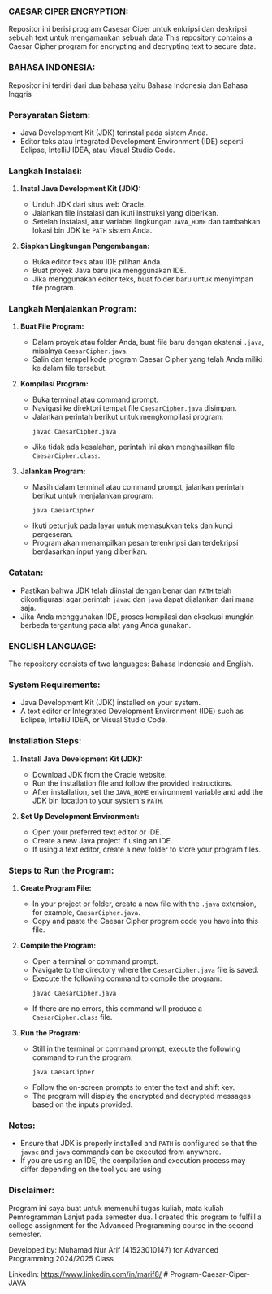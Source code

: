 ### CAESAR CIPER ENCRYPTION:
Repositor ini berisi program Casesar Ciper untuk enkripsi dan deskripsi sebuah text untuk mengamankan sebuah data
This repository contains a Caesar Cipher program for encrypting and decrypting text to secure data.

### BAHASA INDONESIA:
Repositor ini terdiri dari dua bahasa yaitu Bahasa Indonesia dan Bahasa Inggris

### Persyaratan Sistem:
- Java Development Kit (JDK) terinstal pada sistem Anda.
- Editor teks atau Integrated Development Environment (IDE) seperti Eclipse, IntelliJ IDEA, atau Visual Studio Code.

### Langkah Instalasi:
1. **Instal Java Development Kit (JDK):**
   - Unduh JDK dari situs web Oracle.
   - Jalankan file instalasi dan ikuti instruksi yang diberikan.
   - Setelah instalasi, atur variabel lingkungan `JAVA_HOME` dan tambahkan lokasi bin JDK ke `PATH` sistem Anda.

2. **Siapkan Lingkungan Pengembangan:**
   - Buka editor teks atau IDE pilihan Anda.
   - Buat proyek Java baru jika menggunakan IDE.
   - Jika menggunakan editor teks, buat folder baru untuk menyimpan file program.

### Langkah Menjalankan Program:
1. **Buat File Program:**
   - Dalam proyek atau folder Anda, buat file baru dengan ekstensi `.java`, misalnya `CaesarCipher.java`.
   - Salin dan tempel kode program Caesar Cipher yang telah Anda miliki ke dalam file tersebut.

2. **Kompilasi Program:**
   - Buka terminal atau command prompt.
   - Navigasi ke direktori tempat file `CaesarCipher.java` disimpan.
   - Jalankan perintah berikut untuk mengkompilasi program:
     ```
     javac CaesarCipher.java
     ```
   - Jika tidak ada kesalahan, perintah ini akan menghasilkan file `CaesarCipher.class`.

3. **Jalankan Program:**
   - Masih dalam terminal atau command prompt, jalankan perintah berikut untuk menjalankan program:
     ```
     java CaesarCipher
     ```
   - Ikuti petunjuk pada layar untuk memasukkan teks dan kunci pergeseran.
   - Program akan menampilkan pesan terenkripsi dan terdekripsi berdasarkan input yang diberikan.

### Catatan:
- Pastikan bahwa JDK telah diinstal dengan benar dan `PATH` telah dikonfigurasi agar perintah `javac` dan `java` dapat dijalankan dari mana saja.
- Jika Anda menggunakan IDE, proses kompilasi dan eksekusi mungkin berbeda tergantung pada alat yang Anda gunakan.

### ENGLISH LANGUAGE:
The repository consists of two languages: Bahasa Indonesia and English.


### System Requirements:
- Java Development Kit (JDK) installed on your system.
- A text editor or Integrated Development Environment (IDE) such as Eclipse, IntelliJ IDEA, or Visual Studio Code.

### Installation Steps:
1. **Install Java Development Kit (JDK):**
   - Download JDK from the Oracle website.
   - Run the installation file and follow the provided instructions.
   - After installation, set the `JAVA_HOME` environment variable and add the JDK bin location to your system's `PATH`.

2. **Set Up Development Environment:**
   - Open your preferred text editor or IDE.
   - Create a new Java project if using an IDE.
   - If using a text editor, create a new folder to store your program files.

### Steps to Run the Program:
1. **Create Program File:**
   - In your project or folder, create a new file with the `.java` extension, for example, `CaesarCipher.java`.
   - Copy and paste the Caesar Cipher program code you have into this file.

2. **Compile the Program:**
   - Open a terminal or command prompt.
   - Navigate to the directory where the `CaesarCipher.java` file is saved.
   - Execute the following command to compile the program:
     ```
     javac CaesarCipher.java
     ```
   - If there are no errors, this command will produce a `CaesarCipher.class` file.

3. **Run the Program:**
   - Still in the terminal or command prompt, execute the following command to run the program:
     ```
     java CaesarCipher
     ```
   - Follow the on-screen prompts to enter the text and shift key.
   - The program will display the encrypted and decrypted messages based on the inputs provided.

### Notes:
- Ensure that JDK is properly installed and `PATH` is configured so that the `javac` and `java` commands can be executed from anywhere.
- If you are using an IDE, the compilation and execution process may differ depending on the tool you are using.

### Disclaimer:
Program ini saya buat untuk memenuhi tugas kuliah, mata kuliah Pemrogramman Lanjut pada semester dua.
I created this program to fulfill a college assignment for the Advanced Programming course in the second semester.

Developed by: Muhamad Nur Arif (41523010147) for Advanced Programming 2024/2025 Class

LinkedIn: https://www.linkedin.com/in/marif8/
#   P r o g r a m - C a e s a r - C i p e r - J A V A  
 